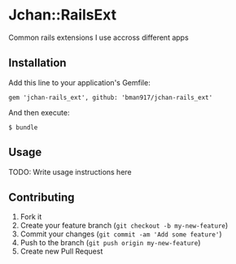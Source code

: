 # Jchan::RailsExt

Common rails extensions I use accross different apps

## Installation

Add this line to your application's Gemfile:

    gem 'jchan-rails_ext', github: 'bman917/jchan-rails_ext'

And then execute:

    $ bundle

## Usage

TODO: Write usage instructions here

## Contributing

1. Fork it
2. Create your feature branch (`git checkout -b my-new-feature`)
3. Commit your changes (`git commit -am 'Add some feature'`)
4. Push to the branch (`git push origin my-new-feature`)
5. Create new Pull Request
